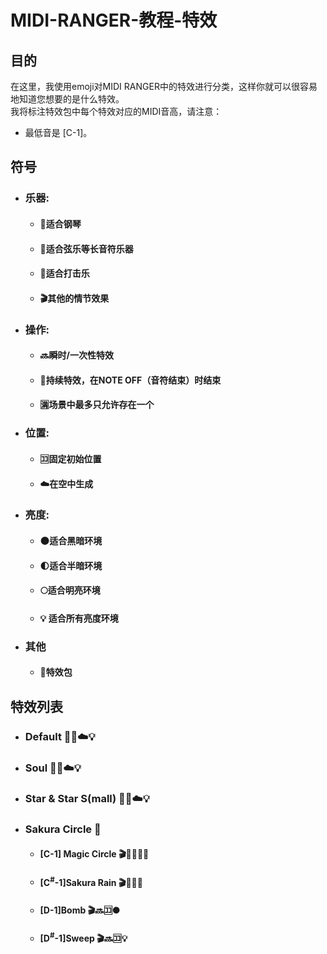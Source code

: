 # MIDI-RANGER-教程-特效
## 目的 ##
在这里，我使用emoji对MIDI RANGER中的特效进行分类，这样你就可以很容易地知道您想要的是什么特效。  
我将标注特效包中每个特效对应的MIDI音高，请注意：
* 最低音是 [C-1]。
## 符号 ##
* ### 乐器:
    * #### :musical_keyboard:适合钢琴
    * #### :violin:适合弦乐等长音符乐器 
    * #### :drum:适合打击乐
    * #### :clapper:其他的情节效果
* ### 操作:
    * #### :soon:瞬时/一次性特效
    * #### :arrows_counterclockwise:持续特效，在NOTE OFF（音符结束）时结束
    * #### :u6e80:场景中最多只允许存在一个
* ### 位置:
    * #### :koko:固定初始位置
    * #### :cloud:在空中生成
* ### 亮度:
    * #### :new_moon:适合黑暗环境
    * #### :first_quarter_moon:适合半暗环境
    * #### :full_moon:适合明亮环境
    * #### 💡 适合所有亮度环境 
* ### 其他
    * #### 📁特效包
## 特效列表 ##
* ### Default 🎹🔜☁️💡
* ### Soul 🎻🔄☁️💡
* ### Star & Star S(mall) 🥁🔜☁️💡
* ### Sakura Circle 📁
    * #### [C-1] Magic Circle 🎬🔄🈵🈁🌑
    * #### [C<sup>#</sup>-1]Sakura Rain 🎬🔄🈁💡
    * #### [D-1]Bomb 🎬🔜🈁🌑
    * #### [D<sup>#</sup>-1]Sweep 🎬🔜🈁💡 